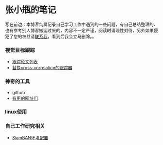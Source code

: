 # 张小瓶的笔记

写在前边：本博客纯属记录自己学习工作中遇到的一些问题，有自己总结整理的、也有参考别人博客搬运过来的，内容不一定严谨，阅读时请理性对待，另外如果侵犯了您的权益请[联系我](bottlezhang@163.com)，看到后我会立马删除。。



### 视觉目标跟踪

* [跟踪论文列表](Tracking\paper-list.md)
* [替换cross-correlation的跟踪器](Tracking/about-cross-correlation.md)

### 神奇的工具

* github
* [有用的网址们](Tools\README.MD)

### linux使用



### 自己工作研究相关

* [SiamBAN环境配置](MyResearch\SiamBAN-environment-configuration.md)


